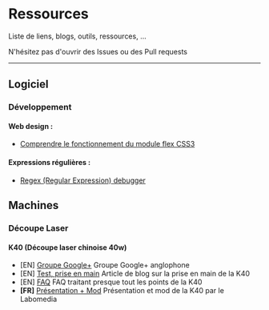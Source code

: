 # Ressources

Liste de liens, blogs, outils, ressources, ...

N'hésitez pas d'ouvrir des Issues ou des Pull requests

---

## Logiciel

### Développement

#### Web design :
- [Comprendre le fonctionnement du module flex CSS3](https://www.alsacreations.com/tuto/lire/1493-css3-flexbox-layout-module.html)

#### Expressions régulières :
- [Regex (Regular Expression) debugger](https://www.regextester.com/)

## Machines

### Découpe Laser

#### K40 (Découpe laser chinoise 40w)
- [EN] [Groupe Google+](https://plus.google.com/communities/118113483589382049502) Groupe Google+ anglophone
- [EN] [Test, prise en main](https://mitxela.com/projects/laser_cutter) Article de blog sur la prise en main de la K40
- [EN] [FAQ](https://k40laser.se/) FAQ traitant presque tout les points de la K40
- **[FR]** [Présentation + Mod](https://wiki.labomedia.org/index.php/Lasercut) Présentation et mod de la K40 par le Labomedia

